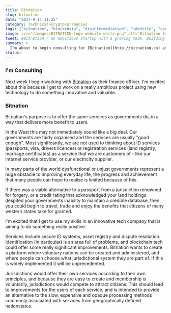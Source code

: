 ```yaml
---
title: Bitnation
slug: bitnation
date: "2017-9-14 11:25"
category: Technical>Cryptocurrencies
tags: ["bitnation", "blockchain", "disintermediation", "identity", "consulting", "finance"]
image: src="/images/BITNATION-logo-website-white.png" alt="Bitnation logo"
tweet: #Bitnation - an ambitious startup with a growing team. Building tools for decentralised governance and identity management.
summary: >
  I'm about to begin consulting for [Bitnation](http://bitnation.co) as their finance officer.
status:
---
```


### I'm Consulting

Next week I begin working with [Bitnation](http://bitnation.co) as their finance officer. I'm excited about this because I get to work on a really ambitious project using new technology to do something innovative and valuable.

### Bitnation

Bitnation's purpose is to offer the same services as governments do, in a way that delivers more benefit to users.

In the West this may not immediately sound like a big deal. Our governments are fairly organised and the services are usually "good enough". Most significantly, we are not used to thinking about ID services (passports, visa, drivers licences) or registration services (land registry, marriage certificates) as a service that we are customers of - like our internet service provider, or our electricity supplier.

In many parts of the world dysfunctional or unjust governments represent a huge obstacle to improving everyday life, the progress and achievement that many people can hope to realise is limited because of this.

If there was a viable alternative to a passport from a jurisdiction renowned for forgery, or a credit rating that acknowledged your land holdings despited your governments inability to maintain a credible database, then you could begin to travel, trade and enjoy the benefits that citizens of many western states take for granted.

I'm excited that I get to use my skills in an innovative tech company that is aiming to do something really positive.

Services include secure ID systems, asset registry and dispute resolution. Identification (in particular) is an area full of problems, and blockchain tech could offer some really significant improvements. Bitnation wants to create a platform where voluntary nations can be created and administered, and where people can choose what jurisdictional system they are part of. If this is widely implemented it will be unprecedented.

Jurisdictions would offer their own services according to their own principles, and because they are easy to create and membership is voluntarily, jurisdictions would compete to attract citizens. This should lead to improvements for the users of each service, and is intended to provide an alternative to the slow, expensive and opaque processing methods commonly associated with services from geographically defined nationstates.
